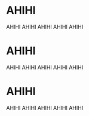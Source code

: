 # AHIHI
AHIHI
AHIHI
AHIHI
AHIHI
AHIHI
# AHIHI
AHIHI
AHIHI
AHIHI
AHIHI
AHIHI
# AHIHI
AHIHI
AHIHI
AHIHI
AHIHI
AHIHI
